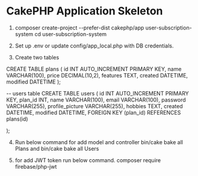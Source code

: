 # CakePHP Application Skeleton

1. composer create-project --prefer-dist cakephp/app user-subscription-system
cd user-subscription-system

2. Set up .env or update config/app_local.php with DB credentials.

3. Create two tables

CREATE TABLE plans (
    id INT AUTO_INCREMENT PRIMARY KEY,
    name VARCHAR(100),
    price DECIMAL(10,2),
    features TEXT,
    created DATETIME,
    modified DATETIME
);

-- users table
CREATE TABLE users (
    id INT AUTO_INCREMENT PRIMARY KEY,
    plan_id INT,
    name VARCHAR(100),
    email VARCHAR(100),
    password VARCHAR(255),
    profile_picture VARCHAR(255),
    hobbies TEXT,
    created DATETIME,
    modified DATETIME,
    FOREIGN KEY (plan_id) REFERENCES plans(id)

);

4.  Run below command for add model and controller
bin/cake bake all Plans  and  bin/cake bake all Users


5. for add JWT token run below command.
composer require firebase/php-jwt




